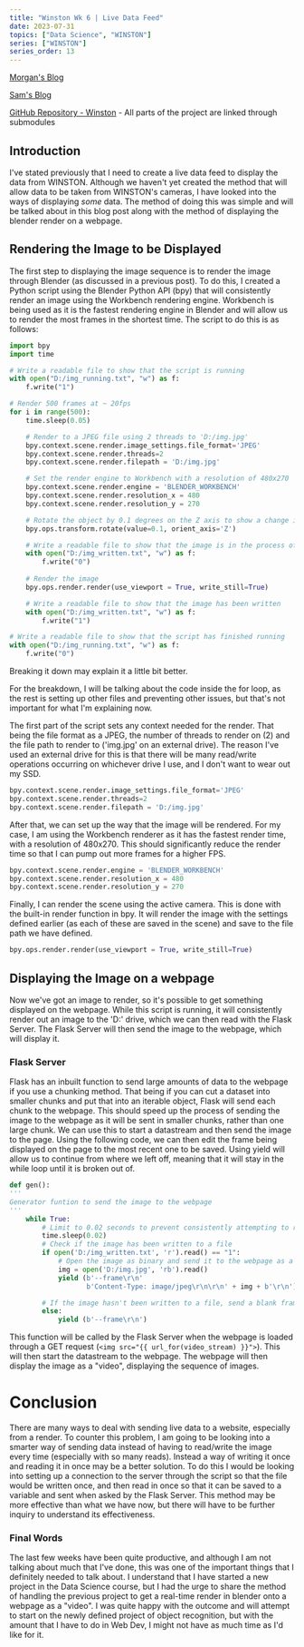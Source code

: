 ```yaml
---
title: "Winston Wk 6 | Live Data Feed"
date: 2023-07-31
topics: ["Data Science", "WINSTON"]
series: ["WINSTON"]
series_order: 13
---
```


[Morgan's Blog](https://Morgan-Potter.github.io)

[Sam's Blog](https://samsidebotham.com)

[GitHub Repository - Winston](https://github.com/joush007/WINSTON) - All parts of the project are linked through submodules

## Introduction
I've stated previously that I need to create a live data feed to display the data from WINSTON. Although we haven't yet created the method that will allow data to be taken from WINSTON's cameras, I have looked into the ways of displaying *some* data. The method of doing this was simple and will be talked about in this blog post along with the method of displaying the blender render on a webpage.

## Rendering the Image to be Displayed
The first step to displaying the image sequence is to render the image through Blender (as discussed in a previous post). To do this, I created a Python script using the Blender Python API (bpy) that will consistently render an image using the Workbench rendering engine. Workbench is being used as it is the fastest rendering engine in Blender and will allow us to render the most frames in the shortest time. The script to do this is as follows:

```python
import bpy
import time

# Write a readable file to show that the script is running
with open("D:/img_running.txt", "w") as f:
    f.write("1")

# Render 500 frames at ~ 20fps
for i in range(500):
    time.sleep(0.05)

    # Render to a JPEG file using 2 threads to 'D:/img.jpg'
    bpy.context.scene.render.image_settings.file_format='JPEG'
    bpy.context.scene.render.threads=2
    bpy.context.scene.render.filepath = 'D:/img.jpg'

    # Set the render engine to Workbench with a resolution of 480x270
    bpy.context.scene.render.engine = 'BLENDER_WORKBENCH'
    bpy.context.scene.render.resolution_x = 480
    bpy.context.scene.render.resolution_y = 270

    # Rotate the object by 0.1 degrees on the Z axis to show a change in the object
    bpy.ops.transform.rotate(value=0.1, orient_axis='Z')

    # Write a readable file to show that the image is in the process of being written
    with open("D:/img_written.txt", "w") as f:
        f.write("0")
    
    # Render the image
    bpy.ops.render.render(use_viewport = True, write_still=True)

    # Write a readable file to show that the image has been written
    with open("D:/img_written.txt", "w") as f:
        f.write("1")

# Write a readable file to show that the script has finished running
with open("D:/img_running.txt", "w") as f:
    f.write("0")
```

Breaking it down may explain it a little bit better.

For the breakdown, I will be talking about the code inside the for loop, as the rest is setting up other files and preventing other issues, but that's not important for what I'm explaining now.

The first part of the script sets any context needed for the render. That being the file format as a JPEG, the number of threads to render on (2) and the file path to render to ('img.jpg' on an external drive). The reason I've used an external drive for this is that there will be many read/write operations occurring on whichever drive I use, and I don't want to wear out my SSD.

```python
bpy.context.scene.render.image_settings.file_format='JPEG'
bpy.context.scene.render.threads=2
bpy.context.scene.render.filepath = 'D:/img.jpg'
```

After that, we can set up the way that the image will be rendered. For my case, I am using the Workbench renderer as it has the fastest render time, with a resolution of 480x270. This should significantly reduce the render time so that I can pump out more frames for a higher FPS.

```python
bpy.context.scene.render.engine = 'BLENDER_WORKBENCH'
bpy.context.scene.render.resolution_x = 480
bpy.context.scene.render.resolution_y = 270
```

Finally, I can render the scene using the active camera. This is done with the built-in render function in bpy. It will render the image with the settings defined earlier (as each of these are saved in the scene) and save to the file path we have defined.

```python
bpy.ops.render.render(use_viewport = True, write_still=True)
```

## Displaying the Image on a webpage
Now we've got an image to render, so it's possible to get something displayed on the webpage. While this script is running, it will consistently render out an image to the 'D:' drive, which we can then read with the Flask Server. The Flask Server will then send the image to the webpage, which will display it.

### Flask Server
Flask has an inbuilt function to send large amounts of data to the webpage if you use a chunking method. That being if you can cut a dataset into smaller chunks and put that into an iterable object, Flask will send each chunk to the webpage. This should speed up the process of sending the image to the webpage as it will be sent in smaller chunks, rather than one large chunk. We can use this to start a datastream and then send the image to the page. Using the following code, we can then edit the frame being displayed on the page to the most recent one to be saved. Using yield will allow us to continue from where we left off, meaning that it will stay in the while loop until it is broken out of.

```python
def gen():
'''
Generator funtion to send the image to the webpage
'''
    while True:
        # Limit to 0.02 seconds to prevent consistently attempting to read data
        time.sleep(0.02)
        # Check if the image has been written to a file
        if open('D:/img_written.txt', 'r').read() == "1":
            # Open the image as binary and send it to the webpage as a new frame to overwrite the existing one
            img = open('D:/img.jpg', 'rb').read()
            yield (b'--frame\r\n'
                   b'Content-Type: image/jpeg\r\n\r\n' + img + b'\r\n')

        # If the image hasn't been written to a file, send a blank frame (Will not overwrite)
        else:
            yield (b'--frame\r\n')
```

This function will be called by the Flask Server when the webpage is loaded through a GET request (`<img src="{{ url_for(video_stream) }}">`). This will then start the datastream to the webpage. The webpage will then display the image as a "video", displaying the sequence of images.

# Conclusion
There are many ways to deal with sending live data to a website, especially from a render. To counter this problem, I am going to be looking into a smarter way of sending data instead of having to read/write the image every time (especially with so many reads). Instead a way of writing it once and reading it in once may be a better solution. To do this I would be looking into setting up a connection to the server through the script so that the file would be written once, and then read in once so that it can be saved to a variable and sent when asked by the Flask Server. This method may be more effective than what we have now, but there will have to be further inquiry to understand its effectiveness.

### Final Words
The last few weeks have been quite productive, and although I am not talking about much that I've done, this was one of the important things that I definitely needed to talk about. I understand that I have started a new project in the Data Science course, but I had the urge to share the method of handling the previous project to get a real-time render in blender onto a webpage as a "video". I was quite happy with the outcome and will attempt to start on the newly defined project of object recognition, but with the amount that I have to do in Web Dev, I might not have as much time as I'd like for it.